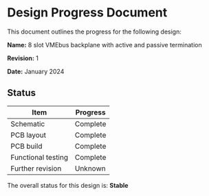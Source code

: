 # Design Progress Document
This document outlines the progress for the following design:

**Name:** 8 slot VMEbus backplane with active and passive termination

**Revision:** 1

**Date:** January 2024

## Status
| Item | Progress |
|--|--|
| Schematic | Complete |
| PCB layout | Complete |
| PCB build | Complete |
| Functional testing | Complete |
| Further revision | Unknown |

The overall status for this design is: **Stable**
